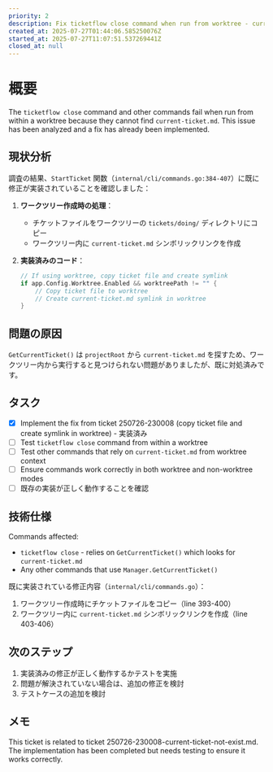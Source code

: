 ```yaml
---
priority: 2
description: Fix ticketflow close command when run from worktree - current-ticket.md not found
created_at: 2025-07-27T01:44:06.585250076Z
started_at: 2025-07-27T11:07:51.537269441Z
closed_at: null
---
```


# 概要

The `ticketflow close` command and other commands fail when run from within a worktree because they cannot find `current-ticket.md`. This issue has been analyzed and a fix has already been implemented.

## 現状分析

調査の結果、`StartTicket` 関数（`internal/cli/commands.go:384-407`）に既に修正が実装されていることを確認しました：

1. **ワークツリー作成時の処理**：
   - チケットファイルをワークツリーの `tickets/doing/` ディレクトリにコピー
   - ワークツリー内に `current-ticket.md` シンボリックリンクを作成

2. **実装済みのコード**：
   ```go
   // If using worktree, copy ticket file and create symlink
   if app.Config.Worktree.Enabled && worktreePath != "" {
       // Copy ticket file to worktree
       // Create current-ticket.md symlink in worktree
   }
   ```

## 問題の原因

`GetCurrentTicket()` は `projectRoot` から `current-ticket.md` を探すため、ワークツリー内から実行すると見つけられない問題がありましたが、既に対処済みです。

## タスク
- [x] Implement the fix from ticket 250726-230008 (copy ticket file and create symlink in worktree) - 実装済み
- [ ] Test `ticketflow close` command from within a worktree
- [ ] Test other commands that rely on `current-ticket.md` from worktree context
- [ ] Ensure commands work correctly in both worktree and non-worktree modes
- [ ] 既存の実装が正しく動作することを確認

## 技術仕様

Commands affected:
- `ticketflow close` - relies on `GetCurrentTicket()` which looks for `current-ticket.md`
- Any other commands that use `Manager.GetCurrentTicket()`

既に実装されている修正内容（`internal/cli/commands.go`）：
1. ワークツリー作成時にチケットファイルをコピー（line 393-400）
2. ワークツリー内に `current-ticket.md` シンボリックリンクを作成（line 403-406）

## 次のステップ

1. 実装済みの修正が正しく動作するかテストを実施
2. 問題が解決されていない場合は、追加の修正を検討
3. テストケースの追加を検討

## メモ

This ticket is related to ticket 250726-230008-current-ticket-not-exist.md. The implementation has been completed but needs testing to ensure it works correctly.
